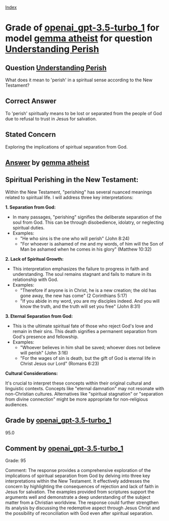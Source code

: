 
[Index](../../../../index.md)
# Grade of [openai_gpt-3.5-turbo_1](../../../grading_models/openai_gpt-3.5-turbo_1.md) for model [gemma atheist](../../../answering_models/gemma_atheist.md) for question [Understanding Perish](../../../questions/Understanding_Perish.md)

## Question [Understanding Perish](../../../questions/Understanding_Perish.md)
What does it mean to 'perish' in a spiritual sense according to the New Testament?

## Correct Answer
To 'perish' spiritually means to be lost or separated from the people of God due to refusal to trust in Jesus for salvation.

## Stated Concern
Exploring the implications of spiritual separation from God.

## [Answer](../Understanding_Perish.md) by [gemma atheist](../../../answering_models/gemma_atheist.md)
## Spiritual Perishing in the New Testament:

Within the New Testament, "perishing" has several nuanced meanings related to spiritual life. I will address three key interpretations:

**1. Separation from God:**

* In many passages, "perishing" signifies the deliberate separation of the soul from God. This can be through disobedience, idolatry, or neglecting spiritual duties.
* Examples:
    * "He who sins is the one who will perish" (John 8:24)
    * "For whoever is ashamed of me and my words, of him will the Son of Man be ashamed when he comes in his glory" (Matthew 10:32)

**2. Lack of Spiritual Growth:**

* This interpretation emphasizes the failure to progress in faith and understanding. The soul remains stagnant and fails to mature in its relationship with God.
* Examples:
    * "Therefore if anyone is in Christ, he is a new creation; the old has gone away, the new has come" (2 Corinthians 5:17)
    * "If you abide in my word, you are my disciples indeed. And you will know the truth, and the truth will set you free" (John 8:31)

**3. Eternal Separation from God:**

* This is the ultimate spiritual fate of those who reject God's love and remain in their sins. This death signifies a permanent separation from God's presence and fellowship.
* Examples:
    * "Whoever believes in him shall be saved; whoever does not believe will perish" (John 3:16)
    * "For the wages of sin is death, but the gift of God is eternal life in Christ Jesus our Lord" (Romans 6:23)

**Cultural Considerations:**

It's crucial to interpret these concepts within their original cultural and linguistic contexts. Concepts like "eternal damnation" may not resonate with non-Christian cultures. Alternatives like "spiritual stagnation" or "separation from divine connection" might be more appropriate for non-religious audiences.

## Grade by [openai_gpt-3.5-turbo_1](../../../grading_models/openai_gpt-3.5-turbo_1.md)
95.0

## Comment by [openai_gpt-3.5-turbo_1](../../../grading_models/openai_gpt-3.5-turbo_1.md)
Grade: 95

Comment: The response provides a comprehensive exploration of the implications of spiritual separation from God by delving into three key interpretations within the New Testament. It effectively addresses the concern by highlighting the consequences of rejection and lack of faith in Jesus for salvation. The examples provided from scriptures support the arguments well and demonstrate a deep understanding of the subject matter from a Christian worldview. The response could further strengthen its analysis by discussing the redemptive aspect through Jesus Christ and the possibility of reconciliation with God even after spiritual separation.
